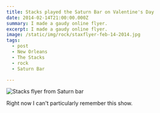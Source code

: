 ```yaml
---
title: Stacks played the Saturn Bar on Valentine's Day
date: 2014-02-14T21:00:00.000Z
summary: I made a gaudy online flyer.
excerpt: I made a gaudy online flyer.
image: /static/img/rock/staxflyer-feb-14-2014.jpg
tags:
  - post 
  - New Orleans
  - The Stacks
  - rock
  - Saturn Bar

---
```


![Stacks flyer from Saturn bar](/static/img/rock/staxflyer-feb-14-2014.jpg "Stacks flyer from Saturn bar")

Right now I can't particularly remember this show.